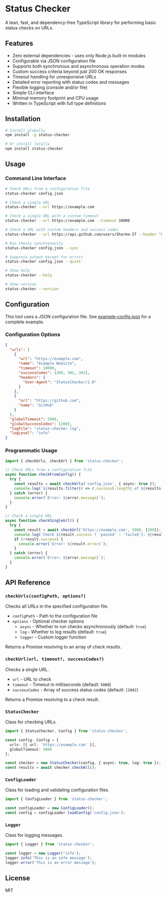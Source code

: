 # Status Checker

A lean, fast, and dependency-free TypeScript library for performing basic status checks on URLs.

## Features

- Zero external dependencies - uses only Node.js built-in modules
- Configurable via JSON configuration file
- Supports both synchronous and asynchronous operation modes
- Custom success criteria beyond just 200 OK responses
- Timeout handling for unresponsive URLs
- Detailed error reporting with status codes and messages
- Flexible logging (console and/or file)
- Simple CLI interface
- Minimal memory footprint and CPU usage
- Written in TypeScript with full type definitions

## Installation

```bash
# Install globally
npm install -g status-checker

# Or install locally
npm install status-checker
```

## Usage

### Command Line Interface

```bash
# Check URLs from a configuration file
status-checker config.json

# Check a single URL
status-checker --url https://example.com

# Check a single URL with a custom timeout
status-checker --url https://example.com --timeout 10000

# Check a URL with custom headers and success codes
status-checker --url https://api.github.com/users/Sharma-IT --header "User-Agent:StatusChecker/1.0" --success 200 --success 403

# Run checks synchronously
status-checker config.json --sync

# Suppress output except for errors
status-checker config.json --quiet

# Show help
status-checker --help

# Show version
status-checker --version
```

## Configuration

This tool uses a JSON configuration file. See [example-config.json](example-config.json) for a complete example.

### Configuration Options

```json
{
  "urls": [
    {
      "url": "https://example.com",
      "name": "Example Website",
      "timeout": 10000,
      "successCodes": [200, 301, 302],
      "headers": {
        "User-Agent": "StatusChecker/1.0"
      }
    },
    {
      "url": "https://github.com",
      "name": "GitHub"
    }
  ],
  "globalTimeout": 5000,
  "globalSuccessCodes": [200],
  "logFile": "status-checker.log",
  "logLevel": "info"
}
```

### Programmatic Usage

```typescript
import { checkUrls, checkUrl } from 'status-checker';

// Check URLs from a configuration file
async function checkFromConfig() {
  try {
    const results = await checkUrls('config.json', { async: true });
    console.log(`${results.filter(r => r.success).length} of ${results.length} checks passed`);
  } catch (error) {
    console.error(`Error: ${error.message}`);
  }
}

// Check a single URL
async function checkSingleUrl() {
  try {
    const result = await checkUrl('https://example.com', 5000, [200]);
    console.log(`Check ${result.success ? 'passed' : 'failed'}: ${result.url}`);
    if (!result.success) {
      console.error(`Error: ${result.error}`);
    }
  } catch (error) {
    console.error(`Error: ${error.message}`);
  }
}
```

## API Reference

### `checkUrls(configPath, options?)`

Checks all URLs in the specified configuration file.

- `configPath` - Path to the configuration file
- `options` - Optional checker options
  - `async` - Whether to run checks asynchronously (default: `true`)
  - `log` - Whether to log results (default: `true`)
  - `logger` - Custom logger function

Returns a Promise resolving to an array of check results.

### `checkUrl(url, timeout?, successCodes?)`

Checks a single URL.

- `url` - URL to check
- `timeout` - Timeout in milliseconds (default: `5000`)
- `successCodes` - Array of success status codes (default: `[200]`)

Returns a Promise resolving to a check result.

### `StatusChecker`

Class for checking URLs.

```typescript
import { StatusChecker, Config } from 'status-checker';

const config: Config = {
  urls: [{ url: 'https://example.com' }],
  globalTimeout: 5000
};

const checker = new StatusChecker(config, { async: true, log: true });
const results = await checker.checkAll();
```

### `ConfigLoader`

Class for loading and validating configuration files.

```typescript
import { ConfigLoader } from 'status-checker';

const configLoader = new ConfigLoader();
const config = configLoader.loadConfig('config.json');
```

### `Logger`

Class for logging messages.

```typescript
import { Logger } from 'status-checker';

const logger = new Logger('info');
logger.info('This is an info message');
logger.error('This is an error message');
```

## License

MIT
